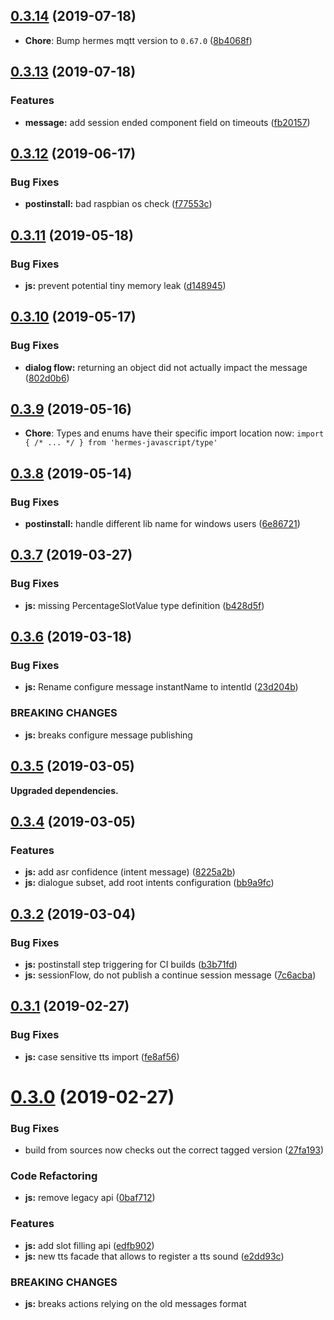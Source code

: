 ## [0.3.14](https://github.com/snipsco/hermes-protocol/compare/js/0.3.13...0.3.14) (2019-07-18)

* **Chore**: Bump hermes mqtt version to `0.67.0` ([8b4068f](https://github.com/snipsco/hermes-protocol/commit/8b4068f))

## [0.3.13](https://github.com/snipsco/hermes-protocol/compare/js/0.3.12...0.3.13) (2019-07-18)


### Features

* **message:** add session ended component field on timeouts ([fb20157](https://github.com/snipsco/hermes-protocol/commit/fb20157))



## [0.3.12](https://github.com/snipsco/hermes-protocol/compare/js/0.3.11...0.3.12) (2019-06-17)


### Bug Fixes

* **postinstall:** bad raspbian os check ([f77553c](https://github.com/snipsco/hermes-protocol/commit/f77553c))



## [0.3.11](https://github.com/snipsco/hermes-protocol/compare/js/0.3.10...0.3.11) (2019-05-18)


### Bug Fixes

* **js:** prevent potential tiny memory leak ([d148945](https://github.com/snipsco/hermes-protocol/commit/d148945))



## [0.3.10](https://github.com/snipsco/hermes-protocol/compare/js/0.3.9...0.3.10) (2019-05-17)


### Bug Fixes

* **dialog flow:** returning an object did not actually impact the message ([802d0b6](https://github.com/snipsco/hermes-protocol/commit/802d0b6))



## [0.3.9](https://github.com/snipsco/hermes-protocol/compare/js/0.3.8...0.3.9) (2019-05-16)

* **Chore**: Types and enums have their specific import location now: `import { /* ... */ } from 'hermes-javascript/type'`


## [0.3.8](https://github.com/snipsco/hermes-protocol/compare/js/0.3.7...0.3.8) (2019-05-14)


### Bug Fixes

* **postinstall:** handle different lib name for windows users ([6e86721](https://github.com/snipsco/hermes-protocol/commit/6e86721))



## [0.3.7](https://github.com/snipsco/hermes-protocol/compare/js/0.3.6...0.3.7) (2019-03-27)


### Bug Fixes

* **js:** missing PercentageSlotValue type definition ([b428d5f](https://github.com/snipsco/hermes-protocol/commit/b428d5f))



## [0.3.6](https://github.com/snipsco/hermes-protocol/compare/js/0.3.5...0.3.6) (2019-03-18)


### Bug Fixes

* **js:** Rename configure message instantName to intentId ([23d204b](https://github.com/snipsco/hermes-protocol/commit/23d204b))


### BREAKING CHANGES

* **js:** breaks configure message publishing



## [0.3.5](https://github.com/snipsco/hermes-protocol/compare/js/0.3.4...0.3.5) (2019-03-05)

**Upgraded dependencies.**

## [0.3.4](https://github.com/snipsco/hermes-protocol/compare/js/0.3.3...0.3.4) (2019-03-05)


### Features

* **js:** add asr confidence (intent message) ([8225a2b](https://github.com/snipsco/hermes-protocol/commit/8225a2b))
* **js:** dialogue subset, add root intents configuration ([bb9a9fc](https://github.com/snipsco/hermes-protocol/commit/bb9a9fc))



## [0.3.2](https://github.com/snipsco/hermes-protocol/compare/js/0.3.1...0.3.2) (2019-03-04)


### Bug Fixes

* **js:** postinstall step triggering for CI builds ([b3b71fd](https://github.com/snipsco/hermes-protocol/commit/b3b71fd))
* **js:** sessionFlow, do not publish a continue session message ([7c6acba](https://github.com/snipsco/hermes-protocol/commit/7c6acba))



## [0.3.1](https://github.com/snipsco/hermes-protocol/compare/js/0.3.0...0.3.1) (2019-02-27)


### Bug Fixes

* **js:** case sensitive tts import ([fe8af56](https://github.com/snipsco/hermes-protocol/commit/fe8af56))



# [0.3.0](https://github.com/snipsco/hermes-protocol/compare/js/0.2.5...0.3.0) (2019-02-27)


### Bug Fixes

* build from sources now checks out the correct tagged version ([27fa193](https://github.com/snipsco/hermes-protocol/commit/27fa193))


### Code Refactoring

* **js:** remove legacy api ([0baf712](https://github.com/snipsco/hermes-protocol/commit/0baf712))


### Features

* **js:** add slot filling api ([edfb902](https://github.com/snipsco/hermes-protocol/commit/edfb902))
* **js:** new tts facade that allows to register a tts sound ([e2dd93c](https://github.com/snipsco/hermes-protocol/commit/e2dd93c))


### BREAKING CHANGES

* **js:** breaks actions relying on the old messages format



